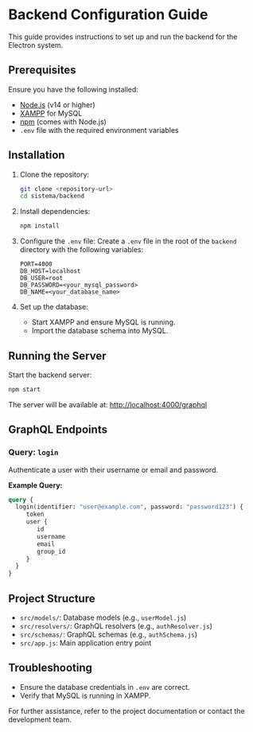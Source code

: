 # Backend Configuration Guide

This guide provides instructions to set up and run the backend for the Electron system.

## Prerequisites

Ensure you have the following installed:
- [Node.js](https://nodejs.org/) (v14 or higher)
- [XAMPP](https://www.apachefriends.org/) for MySQL
- [npm](https://www.npmjs.com/) (comes with Node.js)
- `.env` file with the required environment variables

## Installation

1. Clone the repository:
    ```bash
    git clone <repository-url>
    cd sistema/backend
    ```

2. Install dependencies:
    ```bash
    npm install
    ```

3. Configure the `.env` file:
    Create a `.env` file in the root of the `backend` directory with the following variables:
    ```
    PORT=4000
    DB_HOST=localhost
    DB_USER=root
    DB_PASSWORD=<your_mysql_password>
    DB_NAME=<your_database_name>
    ```

4. Set up the database:
    - Start XAMPP and ensure MySQL is running.
    - Import the database schema into MySQL.

## Running the Server

Start the backend server:
```bash
npm start
```

The server will be available at: [http://localhost:4000/graphql](http://localhost:4000/graphql)

## GraphQL Endpoints

### Query: `login`
Authenticate a user with their username or email and password.

**Example Query:**
```graphql
query {
  login(identifier: "user@example.com", password: "password123") {
     token
     user {
        id
        username
        email
        group_id
     }
  }
}
```

## Project Structure

- `src/models/`: Database models (e.g., `userModel.js`)
- `src/resolvers/`: GraphQL resolvers (e.g., `authResolver.js`)
- `src/schemas/`: GraphQL schemas (e.g., `authSchema.js`)
- `src/app.js`: Main application entry point

## Troubleshooting

- Ensure the database credentials in `.env` are correct.
- Verify that MySQL is running in XAMPP.

For further assistance, refer to the project documentation or contact the development team.  
